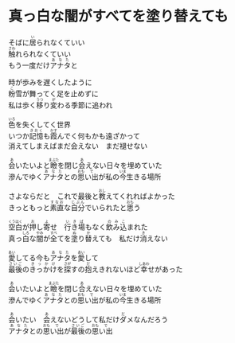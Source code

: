 # 真っ白な闇がすべてを塗り替えても

<p>
そばに<ruby>居<rt>い</rt></ruby>られなくていい<br>
<ruby>触<rt>さわ</rt></ruby>れられなくていい<br>
もう一度だけ<ruby>アナタ<rt>あなた</rt></ruby>と<br>
</p>

<p>
時が歩みを遅くしたように<br>
<ruby>粉<rt>こ</rt></ruby>雪が舞ってく足を止めずに<br>
私は歩く<ruby>移<rt>うつ</rt></ruby>り<ruby>変<rt>が</rt></ruby>わる季節に追われ<br>
</p>

<p>
<ruby>色<rt>いろ</rt></ruby>を失くしてく世界<br>
いつか<ruby>記憶<rt>きおく</rt></ruby>も<ruby>霞<rt>かす</rt></ruby>んでく何もかも遠ざかって<br>
消えてしまえばまだ会えない　まだ褪せない<br>
</p>

<p>
<ruby>会<rt>あ</rt></ruby>いたいよと<ruby>瞼<rt>まぶた</rt></ruby>を閉じ<ruby>会<rt>あ</rt></ruby>えない日々を埋めていた<br>
滲んでゆく<ruby>アナタ<rt>あなた</rt></ruby>との<ruby>思<rt>おも</rt>い出<rt>で</rt></ruby>が私の<ruby>今<rt>いま</rt></ruby>生きる場所<br>
</p>

<p>
さよならだと　これで最後と<ruby>教<rt>おし</rt></ruby>えてくれればよかった<br>
きっともっと<ruby>素直<rt>すなお</rt></ruby>な<ruby>自分<rt>じぶん</rt></ruby>でいられたと<ruby>思<rt>おも</rt></ruby>う<br>
</p>

<p>
<ruby>空白<rt>くうはく</rt></ruby>が<ruby>押<rt>お</rt></ruby>し<ruby>寄<rt>よ</rt></ruby>せ　<ruby>行<rt>い</rt>き<rt>き</rt>場<rt>ば</rt></ruby>もなく<ruby>飲<rt>の</rt>み<rt>み</rt>込<rt>こ</rt></ruby>まれた<br>
真っ<ruby>白<rt>しろ</rt></ruby>な<ruby>闇<rt>やみ</rt></ruby>が<ruby>全<rt>すべ</rt></ruby>てを<ruby>塗<rt>ぬ</rt></ruby>り<ruby>替<rt>か</rt></ruby>えても　私だけ<ruby>消<rt>き</rt></ruby>えない<br>
</p>

<p>
<ruby>愛<rt>あい</rt></ruby>してる今も<ruby>アナタ<rt>あなた</rt></ruby>を<ruby>愛<rt>あい</rt></ruby>して<br>
<ruby>最後<rt>さいご</rt></ruby>の<ruby>きっかけ<rt>きっかけ</rt></ruby>を<ruby>探<rt>さが</rt></ruby>すの<ruby>抱<rt>だ</rt></ruby>えきれないほど<ruby>幸<rt>しあわ</rt></ruby>せがあった<br>
</p>

<p>
<ruby>会<rt>あ</rt></ruby>いたいよと<ruby>瞼<rt>まぶた</rt></ruby>を閉じ<ruby>合<rt>あ</rt></ruby>えない日々を埋めていた<br>
滲んでゆく<ruby>アナタ<rt>あなた</rt></ruby>との<ruby>思<rt>おも</rt>い出<rt>で</rt></ruby>が私の<ruby>今<rt>いま</rt></ruby>生きる場所<br>
</p>

<p>
<ruby>会<rt>あ</rt></ruby>いたい　<ruby>会<rt>あ</rt></ruby>えないどうして私だけ<ruby>ダ<rt>だ</rt>メ</ruby>なんだろう<br>
<ruby>アナタ<rt>あなた</rt></ruby>との<ruby>思<rt>おも</rt>い出<rt>で</rt></ruby>が<ruby>最後<rt>さいご</rt></ruby>の<ruby>思<rt>おも</rt>い出<rt>で</rt></ruby><br>
</p>

